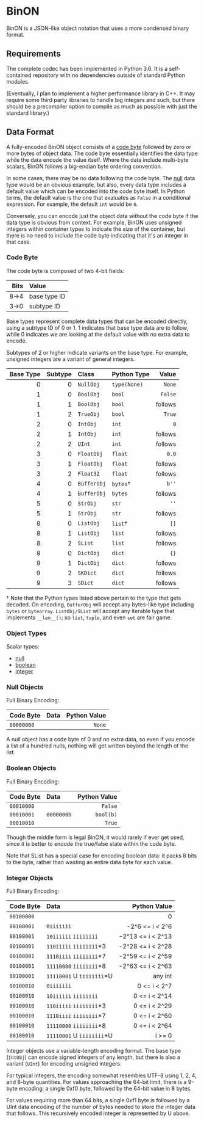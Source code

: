 # BinON

BinON is a JSON-like object notation that uses a more condensed binary format.

## Requirements

The complete codec has been implemented in Python 3.6. It is a self-contained repository with no dependencies outside of standard Python modules.

(Eventually, I plan to implement a higher performance library in C++. It may
require some third party libraries to handle big integers and such, but there
should be a precompiler option to compile as much as possible with just the
standard library.)

## Data Format

A fully-encoded BinON object consists of a [code byte](#code_byte) followed by
zero or more bytes of object data. The code byte essentially identifies the data
type while the data encode the value itself. Where the data include multi-byte
scalars, BinON follows a big-endian byte ordering convention.

In some cases, there may be no data following the code byte. The [null](#null)
data type would be an obvious example, but also, every data type includes a
default value which can be encoded into the code byte itself. In Python terms,
the default value is the one that evaluates as `False` in a conditional
expression. For example, the default `int` would be `0`.

Conversely, you can encode just the object data without the code byte if the
data type is obvious from context. For example, BinON uses unsigned integers
within container types to indicate the size of the container, but there is no
need to include the code byte indicating that it's an integer in that case.

<a name="code_byte"></a>
### Code Byte

The code byte is composed of two 4-bit fields:

| Bits | Value        |
| ---: | :----------- |
| 8→4  | base type ID |
| 3→0  | subtype ID   |

Base types represent complete data types that can be encoded directly, using a
subtype ID of 0 or 1. 1 indicates that base type data are to follow, while 0
indicates we are looking at the default value with no extra data to encode.

Subtypes of 2 or higher indicate variants on the base type. For example,
unsigned integers are a variant of general integers.

| Base Type | Subtype | Class       | Python Type  | Value   |
| --------: | ------: | :---------- | :----------- | ------: |
|         0 |       0 | `NullObj`   | `type(None)` |  `None` |
|         1 |       0 | `BoolObj`   | `bool`       | `False` |
|         1 |       1 | `BoolObj`   | `bool`       | follows |
|         1 |       2 | `TrueObj`   | `bool`       |  `True` |
|         2 |       0 | `IntObj`    | `int`        |     `0` |
|         2 |       1 | `IntObj`    | `int`        | follows |
|         2 |       2 | `UInt`      | `int`        | follows |
|         3 |       0 | `FloatObj`  | `float`      |   `0.0` |
|         3 |       1 | `FloatObj`  | `float`      | follows |
|         3 |       2 | `Float32`   | `float`      | follows |
|         4 |       0 | `BufferObj` | `bytes`†     |   `b''` |
|         4 |       1 | `BufferObj` | `bytes`      | follows |
|         5 |       0 | `StrObj`    | `str`        |    `''` |
|         5 |       1 | `StrObj`    | `str`        | follows |
|         8 |       0 | `ListObj`   | `list`†      |    `[]` |
|         8 |       1 | `ListObj`   | `list`       | follows |
|         8 |       2 | `SList`     | `list`       | follows |
|         9 |       0 | `DictObj`   | `dict`       |    `{}` |
|         9 |       1 | `DictObj`   | `dict`       | follows |
|         9 |       2 | `SKDict`    | `dict`       | follows |
|         9 |       3 | `SDict`     | `dict`       | follows |

† Note that the Python types listed above pertain to the type that gets decoded.
On encoding, `BufferObj` will accept any bytes-like type including `bytes` or
`bytearray`. `ListObj/SList` will accept any iterable type that implements
`__len__()`; so `list`, `tuple`, and even `set` are fair game.

### Object Types

Scalar types:
* [null](#null)
* [boolean](#bool)
* [integer](#int)

<a name="null"></a>
### Null Objects

Full Binary Encoding:

| Code Byte  | Data | Python Value |
| :--------- | :--- | -----------: |
| `00000000` |      |       `None` |

A null object has a code byte of 0 and no extra data, so even if you encode a list of a hundred nulls, nothing will get written beyond the length of the list.

<a name="bool"></a>
### Boolean Objects

Full Binary Encoding:

| Code Byte  | Data       | Python Value |
| :--------- | :--------- | -----------: |
| `00010000` |            |      `False` |
| `00010001` | `0000000b` |    `bool(b)` |
| `00010010` |            |       `True` |

Though the middle form is legal BinON, it would rarely if ever get used, since
it is better to encode the true/false state within the code byte.

Note that SList has a special case for encoding boolean data: it packs 8 bits to
the byte, rather than wasting an entire data byte for each value.

<a name="int"></a>
### Integer Objects

Full Binary Encoding:

| Code Byte  | Data                      | Python Value      |
| :--------- | :------------------------ | ----------------: |
| `00100000` |                           |                 0 |
| `00100001` | `0iiiiiii`                |   -2^6 <= i < 2^6 |
| `00100001` | `10iiiiii` `iiiiiiii`     | -2^13 <= i < 2^13 |
| `00100001` | `110iiiii` `iiiiiiii`*3   | -2^28 <= i < 2^28 |
| `00100001` | `1110iiii` `iiiiiiii`*7   | -2^59 <= i < 2^59 |
| `00100001` | `11110000` `iiiiiiii`*8   | -2^63 <= i < 2^63 |
| `00100001` | `11110001` U `iiiiiiii`*U |           any int |
| `00100010` | `0iiiiiii`                |      0 <= i < 2^7 |
| `00100010` | `10iiiiii` `iiiiiiii`     |     0 <= i < 2^14 |
| `00100010` | `110iiiii` `iiiiiiii`*3   |     0 <= i < 2^29 |
| `00100010` | `1110iiii` `iiiiiiii`*7   |     0 <= i < 2^60 |
| `00100010` | `11110000` `iiiiiiii`*8   |     0 <= i < 2^64 |
| `00100010` | `11110001` U `iiiiiiii`*U |            i >= 0 |

Integer objects use a variable-length encoding format. The base type (`IntObj`)
can encode signed integers of any length, but there is also a variant (`UInt`)
for encoding unsigned integers.

For typical integers, the encoding somewhat resembles UTF-8 using 1, 2, 4, and
8-byte quantities. For values approaching the 64-bit limit, there is a 9-byte
encoding: a single 0xf0 byte, followed by the 64-bit value in 8 bytes.

For values requiring more than 64 bits, a single 0xf1 byte is followed by a UInt
data encoding of the number of bytes needed to store the integer data that
follows. This recursively encoded integer is represented by U above.